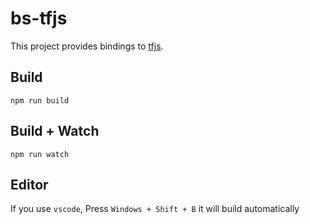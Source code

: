 # bs-tfjs

This project provides bindings to [tfjs](https://github.com/tensorflow/tfjs).

## Build
```
npm run build
```

## Build + Watch

```
npm run watch
```


## Editor
If you use `vscode`, Press `Windows + Shift + B` it will build automatically

